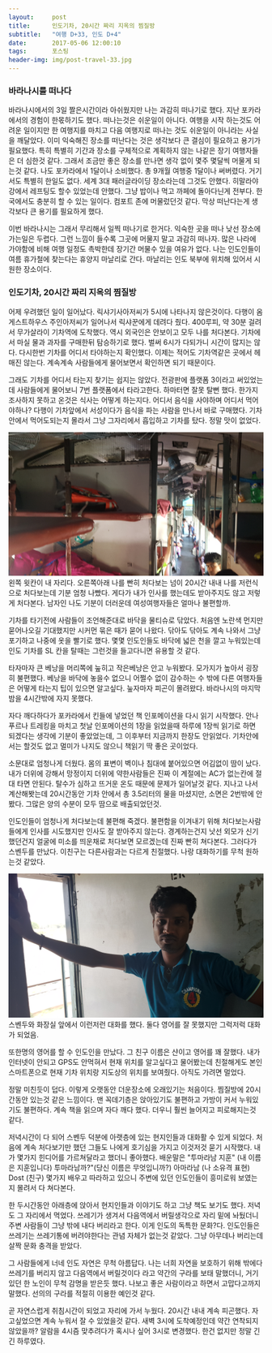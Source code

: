 ```yaml
---          
layout:	    post          
title: 	    인도기차, 20시간 짜리 지옥의 찜질방
subtitle:   "여행 D+33, 인도 D+4"          
date:       2017-05-06 12:00:10   
tags:       포스팅          
header-img: img/post-travel-33.jpg
---          
```


### 바라나시를 떠나다

바라나시에서의 3일 짤은시간이라 아쉬웠지만 나는 과감히 떠나기로 했다. 지난 포카라에서의 경험이 한몫하기도 했다. 떠나는것은 쉬운일이 아니다. 여행을 시작 하는것도 어려운 일이지만 한 여행지를 마치고 다음 여행지로 떠나는 것도 쉬운일이 아니라는 사실을 깨달았다. 이미 익숙해진 장소를 떠난다는 것은 생각보다 큰 결심이 필요하고 용기가 필요했다. 특히 특별히 기간과 장소를 구체적으로 계획하지 않는 나같은 장기 여행자들은 더 심한것 같다. 그래서 조금만 좋은 장소를 만나면 생각 없이 몇주 몇달씩 머물게 되는것 같다. 나도 포카라에서 1달이나 소비했다. 총 9개월 여행중 1달이나 써버렸다. 거기서도 특별히 한일도 없다. 세계 3대 패러글라이딩 장소라는데 그것도 안했다. 히말라야 강에서 레프팅도 할수 있었는데 안했다. 그냥 밥이나 먹고 까페에 돌아다닌게 전부다. 한국에서도 충분히 할 수 있는 일이다. 컴포트 존에 머물렀던것 같다. 막상 떠난다는게 생각보다 큰 용기를 필요하게 했다.

이번 바라나시는 그래서 무리해서 일찍 떠나기로 한거다. 익숙한 곳을 떠나 낮선 장소에 가는일은 두렵다. 그런 느낌이 들수록 그곳에 머물지 말고 과감히 떠나자. 많은 나라에 가야함에 비해 여행 일정도 촉박한데 장기간 머물수 있을 여유가 없다. 나는 인도인들이 여름 휴가철에 찾는다는 휴양지 마날리로 간다. 마날리는 인도 북부에 위치해 있어서 시원한 장소이다.

### 인도기차, 20시간 짜리 지옥의 찜질방

어제 우려했던 일이 일어났다. 릭샤기사아저씨가 5시에 나타나지 않은것이다. 다행이 옴게스트하우스 주인아저씨가 일어나서 릭샤꾼에게 데려다 줬다. 400루피, 약 30분 걸려서 무가살라이 기차역에 도착했다. 역시 외국인은 안보이고 모두 나를 처다본다. 기차에서 마실 물과 과자를 구매한뒤 탐승하기로 했다. 벌써 6시가 다되가니 시간이 많지는 않다. 다시한번 기차를 어디서 타야하는지 확인했다. 이제는 적어도 기차역같은 곳에서 헤매진 않는다. 계속계속 사람들에게 물어보면서 확인하면 되기 때문이다.

그래도 기차를 어디서 타는지 찾기는 쉽지는 않았다. 전광판에 플랫폼 3이라고 써있었는데 사람들에게 물어보니 7번 플랫폼에서 타라고한다. 하마터면 잘못 탈뻔 했다. 한가지 조사하지 못하고 온것은 식사는 어떻게 하는지다. 어디서 음식을 사야하며 어디서 먹어야하나? 다행이 기차앞에서 서성이다가 음식을 파는 사람을 만나서 바로 구매했다. 기차안에서 먹어도되는지 몰라서 그냥 그자리에서 흡입하고 기차를 탔다. 정말 맛이 없었다.

![](/img/170506-eye.jpg)
왼쪽 윗칸이 내 자리다. 오른쪽아래 나를 빤히 처다보는 넘이 20시간 내내 나를 저런식으로 처다보는데 기분 엄청 나빴다. 게다가 내가 인사를 했는데도 받아주지도 않고 저렇게 처다본다. 남자인 나도 기분이 더러운데 여성여행자들은 얼마나 불편할까.

기차를 타기전에 사람들이 조언해준대로 바닥을 물티슈로 닦았다. 처음엔 노란색 먼지만 묻어나오길 기대했지만 시커먼 묶은 때가 묻어 나왔다. 닦아도 닦아도 계속 나와서 그냥 포기하고 나중에 옷을 빨기로 했다. 몇몇 인도인들도 바닥에 넓은 천을 깔고 누워있는데 인도 기차를 SL 칸을 탈때는 그런것을 들고다니면 유용할 것 같다.

타자마자 큰 베낭을 머리쪽에 눞히고 작은베낭은 안고 누워봤다. 모가지가 높아서 굉장히 불편했다. 베낭을 바닥에 놓을수 없으니 어쩔수 없이 감수하는 수 밖에 다른 여행자들은 어떻게 타는지 팁이 있으면 알고싶다. 눞자마자 피곤이 몰려왔다. 바라나시의 마지막 밤을 4시간밖에 자지 못했다.

자다 깨다하다가 포카라에서 킨들에 넣었던 책 인포메이션을 다시 읽기 시작했다. 안나푸르나 트레킹을 마치고 첫날 인포메이션의 1장을 읽었을때 하루에 1장씩 읽기로 하면 되겠다는 생각에 기분이 좋았었는데, 그 이후부터 지금까지 한장도 안읽었다. 기차안에서는 할것도 없고 멀미가 나지도 않으니 책읽기 딱 좋은 곳이었다.

소문대로 엄청나게 더웠다. 몸의 표변이 벽이나 침대에 붙어있으면 어김없이 땀이 났다. 내가 더위에 강해서 망정이지 더위에 약한사람들은 진짜 이 계절에는 AC가 없는칸에 절대 타면 안된다. 탈수가 심하고 뜨거운 온도 때문에 문제가 일어날것 같다. 지나고 나서 계산해봣는데 20시간동안 기차 안에서 총 3.5리터의 물을 마셨지만, 소면은 2번밖에 안봤다. 그많은 양의 수분이 모두 땀으로 배출되었던것.

인도인들이 엄청나게 처다보는데 불편해 죽겠다. 불편함을 이겨내기 위해 처다보는사람들에게 인사를 시도했지만 인사도 잘 받아주지 않는다. 경계하는건지 낫선 외모가 신기했던건지 얼굴에 미소를 띄운채로 처다보면 모르겠는데 진짜 빤히 쳐다본다. 그러다가 스벤두를 만났다. 이친구는 다른사람과는 다르게 친절했다. 나랑 대화하기를 무척 원하는것 같았다.

![](/img/170506-sbendu.jpg)
스벤두와 화장실 앞에서 이런저런 대화를 했다. 둘다 영어를 잘 못했지만 그럭저럭 대화가 되었음.

또한명의 영어를 할 수 인도인을 만났다. 그 친구 이름은 샨이고 영어를 꽤 잘했다. 내가 인터넷이 안되고 GPS도 안먹혀서 현재 위치를 알고싶다고 물어봤는데 친절해게도 본인 스마트폰으로 현재 기차 위치랑 지도상의 위치를 보여줬다. 아직도 가려면 멀었다.

정말 미친듯이 덥다. 이렇게 오랫동안 더운장소에 오래있기는 처음이다. 찜질방에 20시간동안 있는것 같은 느낌이다. 맨 꼭데기층은 앉아있기도 불편하고 가방이 커서 누워있기도 불편하다. 계속 책을 읽으며 자다 깨다 했다. 더우니 훨씬 늘어지고 피로해지는것 같다.

저녁시간이 다 되어 스벤두 덕분에 아랫층에 있는 현지인들과 대화활 수 있게 되었다. 처음에 계속 처다보기만 했던 그들도 나에게 호기심을 가지고 이것저것 묻기 시작했다. 내가 몇가지 힌디어를 가르쳐달라고 했더니 좋아했다. 배운말은 "투마라남 지훈" (내 이름은 지훈입니다) 투마라남까?"(당신 이름은 무엇입니까?) 아마라남 (나 소유격 표현) Dost (친구) 몇가지 배우고 따라하고 있으니 주변에 있던 인도인들이 흥미로워 보였는지 몰려서 다 쳐다본다.

한 두시간동안 아래층에 앉아서 현지인들과 이야기도 하고 그냥 책도 보기도 했다. 저녁도 그 자리에서 먹었다. 쓰레기가 생겨서 다음역에서 버릴생각으로 자리 밑에 놔뒀더니 주변 사람들이 그냥 밖에 내다 버리라고 한다. 이게 인도의 독특한 문화?다. 인도인들은 쓰레기는 쓰레기통에 버려야한다는 관념 자체가 없는것 같았다. 그냥 아무데나 버리는데 살짝 문화 충격을 받았다.

그 사람들에게 너네 인도 자연은 무척 아름답다. 나는 너희 자연을 보호하기 위해 밖에다 쓰레기를 버리지 않고 다음역에서 버릴것이다 라고 약간의 구라를 보태 말했더니, 거기있던 한 노인이 무척 감명을 받은듯 했다. 나보고 좋은 사람이라고 하면서 고맙다고까지 말했다. 선의의 구라를 적절히 이용한 예인것 같다.

곧 자연스럽게 취침시간이 되었고 자리에 가서 누웠다. 20시간 내내 계속 피곤했다. 자고싶었으면 계속 누워서 잘 수 있었을것 같다. 새벽 3시에 도착예정인데 약간 연착되지 않았을까? 알람을 4시즘 맞추려다가 혹시나 싶어 3시로 변경했다. 한건 없지만 정말 긴긴 하루였다.  

